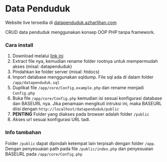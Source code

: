 # Data Penduduk
Website live tersedia di [datapenduduk.azharlihan.com](https://datapenduduk.azharlihan.com/)

CRUD data penduduk menggunakan konsep OOP PHP tanpa framework.

### Cara install
1. Download melalui [link ini](https://github.com/azharlihan/datapenduduk/archive/master.zip)
2. Extract file nya, kemudian rename folder rootnya untuk mempermudah akses (misal: datapenduduk)
3. Pindahkan ke folder server (misal: htdocs)
4. Import database menggunakan sqldump. File sql ada di dalam folder `/app/datapenduduk.sql`
4. Duplikat file `/app/core/Config.example.php` dan rename menjadi `Config.php`
5. Buka file `/app/core/Config.php` kemudian isi sesuai konfigurasi database dan BASEURL nya. Jika penamaan mengikuti intruksi ini, maka BASEURL diisi dengan `http://localhost/datapenduduk/public`
6. **PENTING** Folder yang diakses pada browser adalah folder `/public`
7. Akses url sesuai konfigurasi URL tadi.

### Info tambahan
Folder `/public` dapat dipindah ketempat lain terpisah dengan folder `/app`. Dengan penyesuaian path pada file `/public/index.php` dan penyesuaian BASEURL pada `/app/core/Config.php`
